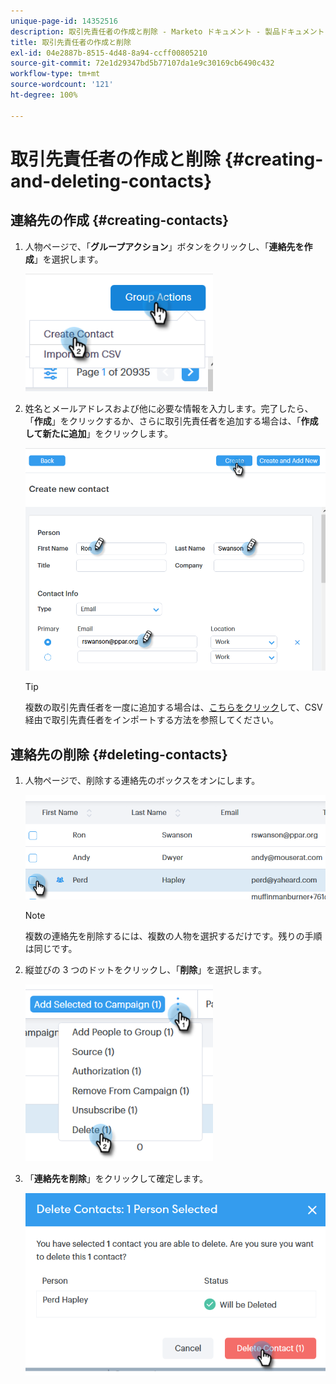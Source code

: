 ```yaml
---
unique-page-id: 14352516
description: 取引先責任者の作成と削除 - Marketo ドキュメント - 製品ドキュメント
title: 取引先責任者の作成と削除
exl-id: 04e2887b-8515-4d48-8a94-ccff00805210
source-git-commit: 72e1d29347bd5b77107da1e9c30169cb6490c432
workflow-type: tm+mt
source-wordcount: '121'
ht-degree: 100%

---
```


# 取引先責任者の作成と削除 {#creating-and-deleting-contacts}

## 連絡先の作成 {#creating-contacts}

1. 人物ページで、「**グループアクション**」ボタンをクリックし、「**連絡先を作成**」を選択します。

   ![](assets/one-2.png)

1. 姓名とメールアドレスおよび他に必要な情報を入力します。完了したら、「**作成**」をクリックするか、さらに取引先責任者を追加する場合は、「**作成して新たに追加**」をクリックします。

   ![](assets/two-2.png)

   >[!TIP]
   >
   >複数の取引先責任者を一度に追加する場合は、[こちらをクリック](/help/marketo/product-docs/marketo-sales-connect/people/managing-contacts/import-contacts-via-csv.md)して、CSV 経由で取引先責任者をインポートする方法を参照してください。

## 連絡先の削除 {#deleting-contacts}

1. 人物ページで、削除する連絡先のボックスをオンにします。

   ![](assets/three-2.png)

   >[!NOTE]
   >
   >複数の連絡先を削除するには、複数の人物を選択するだけです。残りの手順は同じです。

1. 縦並びの 3 つのドットをクリックし、「**削除**」を選択します。

   ![](assets/four-2.png)

1. 「**連絡先を削除**」をクリックして確定します。

   ![](assets/five-2.png)
